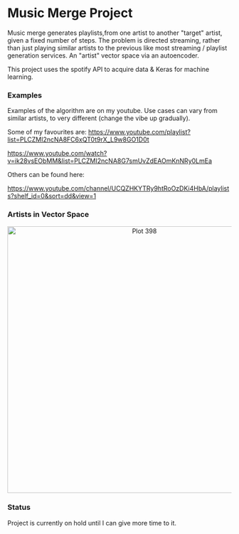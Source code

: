 # Music Merge Project

Music merge generates playlists,from one artist to another "target" artist, given a fixed number of steps.
The problem is directed streaming, rather than just playing similar artists to the previous like most streaming / playlist generation services. An "artist" vector space via an autoencoder.

This project uses the spotify API to acquire data & Keras for machine learning.

### Examples
Examples of the algorithm are on my youtube. Use cases can vary from similar artists, to very different (change the vibe up gradually).

Some of my favourites are:
https://www.youtube.com/playlist?list=PLCZMI2ncNA8FC6xQT0t9rX_L9w8GO1D0t

https://www.youtube.com/watch?v=ik28vsEObMM&list=PLCZMI2ncNA8G7smUvZdEAOmKnNRy0LmEa

Others can be found here:

https://www.youtube.com/channel/UCQZHKYTRy9htRoOzDKi4HbA/playlists?shelf_id=0&sort=dd&view=1

### Artists in Vector Space
<div>
    <a href="https://plot.ly/~polaczmaks/398/?share_key=fEa2scwxVUSpRYy2RiW7x4" target="_blank" title="Plot 398" style="display: block; text-align: center;"><img src="https://plot.ly/~polaczmaks/398.png?share_key=fEa2scwxVUSpRYy2RiW7x4" alt="Plot 398" style="max-width: 100%;width: 600px;"  width="600" onerror="this.onerror=null;this.src='https://plot.ly/404.png';" /></a>
</div>

### Status
Project is currently on hold until I can give more time to it.
